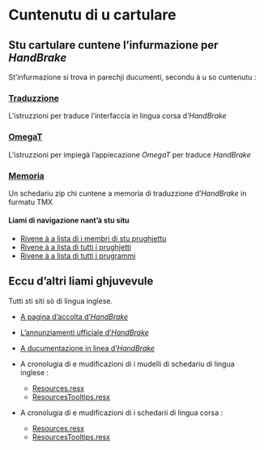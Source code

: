 # Cuntenutu di u cartulare

## Stu cartulare cuntene l’infurmazione per _HandBrake_

St’infurmazione si trova in parechji ducumenti, secondu à u so cuntenutu :

### [Traduzzione](Traduzzione.md)
L’istruzzioni per traduce l’interfaccia in lingua corsa d’_HandBrake_

### [OmegaT](OmegaT.md)
L’istruzzioni per impiegà l’appiecazione _OmegaT_ per traduce _HandBrake_

### [Memoria](Memoria.zip)
Un schedariu zip chì cuntene a memoria di traduzzione d’_HandBrake_ in furmatu TMX

#### Liami di navigazione nant’à stu situ
- [Rivene à a lista di i membri di stu prughjettu](./)
- [Rivene à a lista di tutti i prughjetti](../)
- [Rivene à a lista di tutti i prugrammi](../../../../#readme)

## Eccu d’altri liami ghjuvevule
Tutti sti siti sò di lingua inglese.

- [A pagina d’accolta d’_HandBrake_](https://handbrake.fr/)

- [L’annunziamenti ufficiale d’_HandBrake_](https://github.com/HandBrake/HandBrake/releases)

- [A ducumentazione in linea d’_HandBrake_](https://handbrake.fr/docs/)

- A cronolugia di e mudificazioni di i mudelli di schedariu di lingua inglese :
  - [Resources.resx](https://github.com/HandBrake/HandBrake/commits/master/win/CS/HandBrakeWPF/Properties/Resources.resx)
  - [ResourcesTooltips.resx](https://github.com/HandBrake/HandBrake/commits/master/win/CS/HandBrakeWPF/Properties/ResourcesTooltips.resx)

- A cronolugia di e mudificazioni di i schedarii di lingua corsa :
  - [Resources.resx](https://github.com/HandBrake/HandBrake/commits/master/win/CS/HandBrakeWPF/Properties/Resources.co.resx)
  - [ResourcesTooltips.resx](https://github.com/HandBrake/HandBrake/commits/master/win/CS/HandBrakeWPF/Properties/ResourcesTooltips.co.resx)
